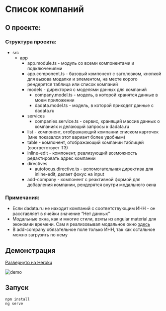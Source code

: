 # Список компаний

## О проекте:

### Структура проекта:

- src
  - app
    - app.module.ts - модуль со всеми компонентами и подключениями
    - app.component.ts - базовый компонент с заголовком, кнопкой для вызова модалки и элементом, на месте корого рендерятся таблица или список компаний
    - models - директория с моделями данных для компаний
      - company.model.ts - модель, в которой хранятся данные в моем приложении
      - dadata.model.ts - модель, в которой приходят данные с dadata.ru
    - services
      - companies.service.ts - сервис, хранящий массив данных о компаниях и делающий запросы к dadata.ru
    - list - компонент, отображающий компании списком карточек (мне показался этот вариант более удобным)
    - table - компонент, отображающий компании таблицей (соответствует ТЗ)
    - inline-edit - компонент, реализующий возможность редактировать адрес компании
    - directives
      - autofocus.directive.ts - вспомогательная директива для inline-edit, делает фокус на input
    - add-company - компонент с реактивной формой для добавления компании, рендерятся внутри модального окна


### Примечания:

- Если dadata.ru не находит компаний с соответствующим ИНН - он расставляет в ячейки значение “Нет данных”
- Модальные окна, как и многие стили, взяты из angular material для экономии времени. Сам я реализовывал модальное окно [здесь](https://github.com/angst-storm/curly-life/tree/master/src/app/shared/modal)
- В add-company обязательное поле только ИНН, так как остальное можно загрузить по нему

## Демонстрация

[Развернуто на Heroku](https://angst-storm-ananas.herokuapp.com/)

<img src="./readme_assets/demo.gif" alt="demo">

## Запуск

```
npm install
ng serve
```
